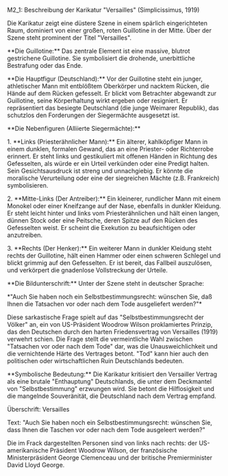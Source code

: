 M2\_1: Beschreibung der Karikatur "Versailles" (Simplicissimus, 1919)



Die Karikatur zeigt eine düstere Szene in einem spärlich eingerichteten Raum, dominiert von einer großen, roten Guillotine in der Mitte. Über der Szene steht prominent der Titel "Versailles".



\*\*Die Guillotine:\*\* Das zentrale Element ist eine massive, blutrot gestrichene Guillotine. Sie symbolisiert die drohende, unerbittliche Bestrafung oder das Ende.



\*\*Die Hauptfigur (Deutschland):\*\* Vor der Guillotine steht ein junger, athletischer Mann mit entblößtem Oberkörper und nacktem Rücken, die Hände auf dem Rücken gefesselt. Er blickt vom Betrachter abgewandt zur Guillotine, seine Körperhaltung wirkt ergeben oder resigniert. Er repräsentiert das besiegte Deutschland (die junge Weimarer Republik), das schutzlos den Forderungen der Siegermächte ausgesetzt ist.



\*\*Die Nebenfiguren (Alliierte Siegermächte):\*\*

1\.  \*\*Links (Priesterähnlicher Mann):\*\* Ein älterer, kahlköpfiger Mann in einem dunklen, formalen Gewand, das an eine Priester- oder Richterrobe erinnert. Er steht links und gestikuliert mit offenen Händen in Richtung des Gefesselten, als würde er ein Urteil verkünden oder eine Predigt halten. Sein Gesichtsausdruck ist streng und unnachgiebig. Er könnte die moralische Verurteilung oder eine der siegreichen Mächte (z.B. Frankreich) symbolisieren.

2\.  \*\*Mitte-Links (Der Antreiber):\*\* Ein kleinerer, rundlicher Mann mit einem Monokel oder einer Kneifzange auf der Nase, ebenfalls in dunkler Kleidung. Er steht leicht hinter und links vom Priesterähnlichen und hält einen langen, dünnen Stock oder eine Peitsche, deren Spitze auf den Rücken des Gefesselten weist. Er scheint die Exekution zu beaufsichtigen oder anzutreiben.

3\.  \*\*Rechts (Der Henker):\*\* Ein weiterer Mann in dunkler Kleidung steht rechts der Guillotine, hält einen Hammer oder einen schweren Schlegel und blickt grimmig auf den Gefesselten. Er ist bereit, das Fallbeil auszulösen, und verkörpert die gnadenlose Vollstreckung der Urteile.



\*\*Die Bildunterschrift:\*\* Unter der Szene steht in deutscher Sprache:

\*"Auch Sie haben noch ein Selbstbestimmungsrecht: wünschen Sie, daß Ihnen die Tatsachen vor oder nach dem Tode ausgeliefert werden?"\*

Diese sarkastische Frage spielt auf das "Selbstbestimmungsrecht der Völker" an, ein von US-Präsident Woodrow Wilson proklamiertes Prinzip, das den Deutschen durch den harten Friedensvertrag von Versailles (1919) verwehrt schien. Die Frage stellt die vermeintliche Wahl zwischen "Tatsachen vor oder nach dem Tode" dar, was die Unausweichlichkeit und die vernichtende Härte des Vertrages betont. "Tod" kann hier auch den politischen oder wirtschaftlichen Ruin Deutschlands bedeuten.



\*\*Symbolische Bedeutung:\*\* Die Karikatur kritisiert den Versailler Vertrag als eine brutale "Enthauptung" Deutschlands, die unter dem Deckmantel von "Selbstbestimmung" erzwungen wird. Sie betont die Hilflosigkeit und die mangelnde Souveränität, die Deutschland nach dem Vertrag empfand.



Überschrift: Versailles

Text: "Auch Sie haben noch ein Selbstbestimmungsrecht: wünschen Sie, dass Ihnen die Taschen vor oder nach dem Tode ausgeleert werden?"

Die im Frack dargestellten Personen sind von links nach rechts: der US-amerikanische Präsident Woodrow Wilson, der französische Ministerpräsident George Clemenceau und der britische Premierminister David Lloyd George.



